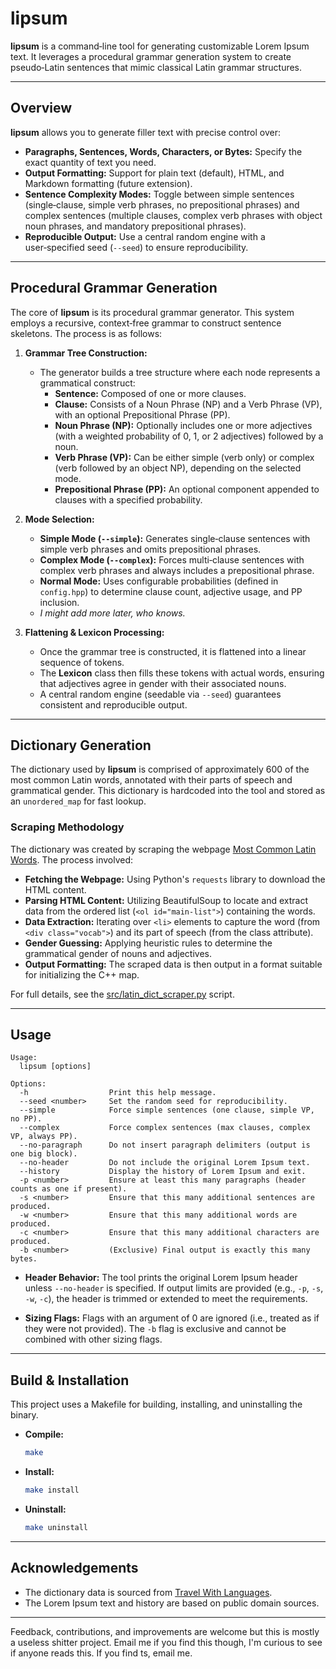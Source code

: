 # lipsum

**lipsum** is a command‑line tool for generating customizable Lorem Ipsum text. It leverages a procedural grammar generation system to create pseudo‑Latin sentences that mimic classical Latin grammar structures.

---

## Overview

**lipsum** allows you to generate filler text with precise control over:

- **Paragraphs, Sentences, Words, Characters, or Bytes:**
  Specify the exact quantity of text you need.
- **Output Formatting:**
  Support for plain text (default), HTML, and Markdown formatting (future extension).
- **Sentence Complexity Modes:**
  Toggle between simple sentences (single‑clause, simple verb phrases, no prepositional phrases) and complex sentences (multiple clauses, complex verb phrases with object noun phrases, and mandatory prepositional phrases).
- **Reproducible Output:**
  Use a central random engine with a user‑specified seed (`--seed`) to ensure reproducibility.

---

## Procedural Grammar Generation

The core of **lipsum** is its procedural grammar generator. This system employs a recursive, context‑free grammar to construct sentence skeletons. The process is as follows:

1. **Grammar Tree Construction:**
   - The generator builds a tree structure where each node represents a grammatical construct:
     - **Sentence:** Composed of one or more clauses.
     - **Clause:** Consists of a Noun Phrase (NP) and a Verb Phrase (VP), with an optional Prepositional Phrase (PP).
     - **Noun Phrase (NP):** Optionally includes one or more adjectives (with a weighted probability of 0, 1, or 2 adjectives) followed by a noun.
     - **Verb Phrase (VP):** Can be either simple (verb only) or complex (verb followed by an object NP), depending on the selected mode.
     - **Prepositional Phrase (PP):** An optional component appended to clauses with a specified probability.

2. **Mode Selection:**
   - **Simple Mode (`--simple`):** Generates single‑clause sentences with simple verb phrases and omits prepositional phrases.
   - **Complex Mode (`--complex`):** Forces multi‑clause sentences with complex verb phrases and always includes a prepositional phrase.
   - **Normal Mode:** Uses configurable probabilities (defined in `config.hpp`) to determine clause count, adjective usage, and PP inclusion.
   - _I might add more later, who knows._

3. **Flattening & Lexicon Processing:**
   - Once the grammar tree is constructed, it is flattened into a linear sequence of tokens.
   - The **Lexicon** class then fills these tokens with actual words, ensuring that adjectives agree in gender with their associated nouns.
   - A central random engine (seedable via `--seed`) guarantees consistent and reproducible output.

---

## Dictionary Generation

The dictionary used by **lipsum** is comprised of approximately 600 of the most common Latin words, annotated with their parts of speech and grammatical gender. This dictionary is hardcoded into the tool and stored as an `unordered_map` for fast lookup.

### Scraping Methodology

The dictionary was created by scraping the webpage [Most Common Latin Words](https://travelwithlanguages.com/blog/most-common-latin-words.html). The process involved:

- **Fetching the Webpage:**
  Using Python's `requests` library to download the HTML content.
- **Parsing HTML Content:**
  Utilizing BeautifulSoup to locate and extract data from the ordered list (`<ol id="main-list">`) containing the words.
- **Data Extraction:**
  Iterating over `<li>` elements to capture the word (from `<div class="vocab">`) and its part of speech (from the class attribute).
- **Gender Guessing:**
  Applying heuristic rules to determine the grammatical gender of nouns and adjectives.
- **Output Formatting:**
  The scraped data is then output in a format suitable for initializing the C++ map.

For full details, see the [src/latin_dict_scraper.py](src/latin_dict_scraper.py) script.

---

## Usage

```
Usage:
  lipsum [options]

Options:
  -h                  Print this help message.
  --seed <number>     Set the random seed for reproducibility.
  --simple            Force simple sentences (one clause, simple VP, no PP).
  --complex           Force complex sentences (max clauses, complex VP, always PP).
  --no-paragraph      Do not insert paragraph delimiters (output is one big block).
  --no-header         Do not include the original Lorem Ipsum text.
  --history           Display the history of Lorem Ipsum and exit.
  -p <number>         Ensure at least this many paragraphs (header counts as one if present).
  -s <number>         Ensure that this many additional sentences are produced.
  -w <number>         Ensure that this many additional words are produced.
  -c <number>         Ensure that this many additional characters are produced.
  -b <number>         (Exclusive) Final output is exactly this many bytes.
```

- **Header Behavior:**
  The tool prints the original Lorem Ipsum header unless `--no-header` is specified. If output limits are provided (e.g., `-p`, `-s`, `-w`, `-c`), the header is trimmed or extended to meet the requirements.

- **Sizing Flags:**
  Flags with an argument of 0 are ignored (i.e., treated as if they were not provided). The `-b` flag is exclusive and cannot be combined with other sizing flags.

---

## Build & Installation

This project uses a Makefile for building, installing, and uninstalling the binary.

- **Compile:**

  ```bash
  make
  ```
- **Install:**

  ```bash
  make install
  ```

- **Uninstall:**

  ```bash
  make uninstall
  ```

---

## Acknowledgements

- The dictionary data is sourced from [Travel With Languages](https://travelwithlanguages.com/blog/most-common-latin-words.html).
- The Lorem Ipsum text and history are based on public domain sources.

---

Feedback, contributions, and improvements are welcome but this is mostly a useless shitter project. Email me if you find this though, I'm curious to see if anyone reads this. If you find ts, email me.
